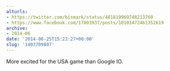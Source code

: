 ```yaml
---
alturls:
- https://twitter.com/bismark/status/481819969748213760
- https://www.facebook.com/17803937/posts/10101472461352619
archive:
- 2014-06
date: '2014-06-25T15:23:27+00:00'
slug: '1403709807'
---
```


More excited for the USA game than Google IO.

